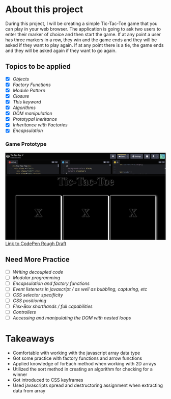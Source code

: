 # About this project

During this project, I will be creating a simple Tic-Tac-Toe game that you can play in your web browser. The application is going to ask two users to enter their marker of choice and then start the game. If at any point a user has three markers in a row, they win and the game ends and they will be asked if they want to play again. If at any point there is a tie, the game ends and they will be asked again if they want to go again.

## Topics to be applied

- [x] *Objects*
- [x] *Factory Functions*
- [x] *Module Pattern*
- [x] *Closure*
- [x] *This keyword*
- [x] *Algorithms*
- [x] *DOM manipulation*
- [x] *Prototypal ineritance*
- [x] *Inheritance with Factories*
- [x] *Encapsulation*

### Game Prototype

![Game Board](Images/codePen_mockImage.png)
[Link to CodePen Rough Draft](https://codepen.io/babb2000/pen/oNQwvje)

## Need More Practice
- [ ] *Writing decoupled code*
- [ ] *Modular programming*
- [ ] *Encapsulation and factory functions*
- [ ] *Event listeners in javascript / as well as bubbling, capturing, etc*
- [ ] *CSS selector specificity*
- [ ] *CSS positioning*
- [ ] *Flex-Box shorthands / full capabilities*
- [ ] *Controllers*
- [ ] *Accessing and manipulating the DOM with nested loops*

# Takeaways
- Comfortable with working with the javascript array data type
- Got some practice with factory functions and arrow functions
- Applied knowledge of forEach method when working with 2D arrays 
- Utilized the sort method in creating an algorithm for checking for a winner
- Got introduced to CSS keyframes
- Used javascripts spread and destructoring assignment when extracting data from array